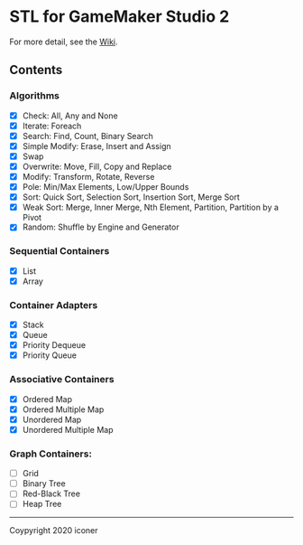 # STL for GameMaker Studio 2
For more detail, see the [Wiki](https://github.com/iconstudio/GMContainers/wiki).

## Contents
###  Algorithms
  * [x] Check: All, Any and None
  * [x] Iterate: Foreach
  * [x] Search: Find, Count, Binary Search
  * [x] Simple Modify: Erase, Insert and Assign
  * [x] Swap
  * [x] Overwrite: Move, Fill, Copy and Replace
  * [x] Modify: Transform, Rotate, Reverse
  * [x] Pole: Min/Max Elements, Low/Upper Bounds
  * [x] Sort: Quick Sort, Selection Sort, Insertion Sort, Merge Sort
  * [x] Weak Sort: Merge, Inner Merge, Nth Element, Partition, Partition by a Pivot
  * [x] Random: Shuffle by Engine and Generator

###  Sequential Containers

  * [x] List
  * [x] Array

###  Container Adapters

  * [x] Stack
  * [x] Queue
  * [x] Priority Dequeue
  * [x] Priority Queue

###  Associative Containers

  * [x] Ordered Map
  * [x] Ordered Multiple Map
  * [x] Unordered Map
  * [x] Unordered Multiple Map

###  Graph Containers:

  * [ ] Grid
  * [ ] Binary Tree
  * [ ] Red-Black Tree
  * [ ] Heap Tree

---
Coypyright 2020 iconer
